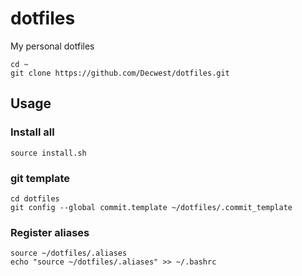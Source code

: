 # dotfiles
My personal dotfiles

```shell
cd ~
git clone https://github.com/Decwest/dotfiles.git
```

## Usage

### Install all
```shell
source install.sh
```

### git template
```shell
cd dotfiles
git config --global commit.template ~/dotfiles/.commit_template
```

### Register aliases
```shell
source ~/dotfiles/.aliases
echo "source ~/dotfiles/.aliases" >> ~/.bashrc
```